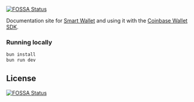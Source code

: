 [![FOSSA Status](https://app.fossa.com/api/projects/git%2Bgithub.com%2FAremixdj%2Fsmart-wallet-docs.svg?type=shield)](https://app.fossa.com/projects/git%2Bgithub.com%2FAremixdj%2Fsmart-wallet-docs?ref=badge_shield)

Documentation site for [Smart Wallet](https://github.com/coinbase/smart-wallet) and using it with the [Coinbase Wallet SDK](https://github.com/coinbase/coinbase-wallet-sdk).

### Running locally

```bash
bun install 
bun run dev
```


## License
[![FOSSA Status](https://app.fossa.com/api/projects/git%2Bgithub.com%2FAremixdj%2Fsmart-wallet-docs.svg?type=large)](https://app.fossa.com/projects/git%2Bgithub.com%2FAremixdj%2Fsmart-wallet-docs?ref=badge_large)